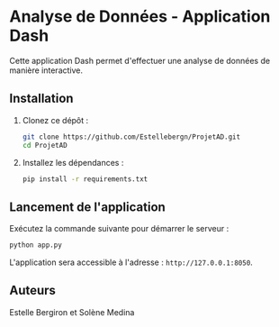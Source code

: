 # Analyse de Données - Application Dash

Cette application Dash permet d'effectuer une analyse de données de manière interactive.

## Installation

1. Clonez ce dépôt :
   ```bash
   git clone https://github.com/Estellebergn/ProjetAD.git
   cd ProjetAD
   ```

2. Installez les dépendances :
   ```bash
   pip install -r requirements.txt
   ```

## Lancement de l'application

Exécutez la commande suivante pour démarrer le serveur :
```bash
python app.py
```

L'application sera accessible à l'adresse : `http://127.0.0.1:8050`.

## Auteurs

Estelle Bergiron et Solène Medina

